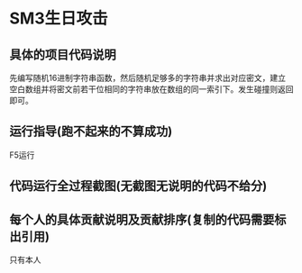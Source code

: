 # SM3生日攻击
## 具体的项目代码说明
先编写随机16进制字符串函数，然后随机足够多的字符串并求出对应密文，建立空白数组并将密文前若干位相同的字符串放在数组的同一索引下。发生碰撞则返回即可。
## 运行指导(跑不起来的不算成功)
F5运行 
## 代码运行全过程截图(无截图无说明的代码不给分)

## 每个人的具体贡献说明及贡献排序(复制的代码需要标出引用)
只有本人
